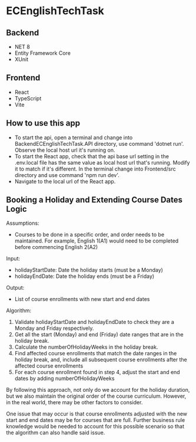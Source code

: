 # ECEnglishTechTask

## Backend
- NET 8
- Entity Framework Core
- XUnit

## Frontend
- React
- TypeScript
- Vite

## How to use this app
- To start the api, open a terminal and change into BackendECEnglishTechTask.API directory, use command 'dotnet run'. Observe the local host url it's running on.
- To start the React app, check that the api base url setting in the .env.local file has the same value as local host url that's running. Modify it to match if it's different. In the terminal change into Frontend/src directory and use command 'npm run dev'. 
- Navigate to the local url of the React app.

## Booking a Holiday and Extending Course Dates Logic
Assumptions:
- Courses to be done in a specific order, and order needs to be maintained. For example, English 1(A1) would need to be completed before commencing English 2(A2)

Input:
- holidayStartDate: Date the holiday starts (must be a Monday)
- holidayEndDate: Date the holiday ends (must be a Friday)

Output:
- List of course enrollments with new start and end dates 

Algorithm:
1. Validate holidayStartDate and holidayEndDate to check they are a Monday and Friday respectively.
2. Get all the start (Monday) and end (Friday) date ranges that are in the holiday break.
3. Calculate the numberOfHolidayWeeks in the holiday break.
4. Find affected course enrollments that match the date ranges in the holiday break, and, include all subsequent course enrollments after the affected course enrollments 
5. For each course enrollment found in step 4, adjust the start and end dates by adding numberOfHolidayWeeks

By following this approach, not only do we account for the holiday duration, but we also maintain the original order of the course curriculum. However, in the real world, there may be other factors to consider.

One issue that may occur is that course enrollments adjusted with the new start and end dates may be for courses that are full. Further business rule knowledge would be needed to account for this possible scenario so that the algorithm can also handle said issue.
